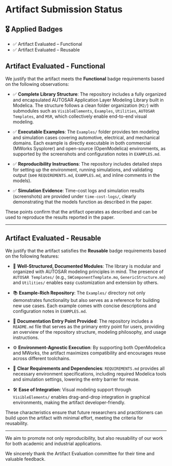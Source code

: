 # Artifact Submission Status

## 🎖 Applied Badges

- ✅ Artifact Evaluated – Functional  
- ✅ Artifact Evaluated – Reusable
## Artifact Evaluated - Functional

We justify that the artifact meets the **Functional** badge requirements based on the following observations:

- ✅ **Complete Library Structure**: The repository includes a fully organized and encapsulated AUTOSAR Application Layer Modeling Library built in Modelica. The structure follows a clean folder organization (`M2/`) with submodules such as `VisibleElements`, `Examples`, `Utilities`, `AUTOSAR Templates`, and `MSR`, which collectively enable end-to-end visual modeling.

- ✅ **Executable Examples**: The `Examples/` folder provides ten modeling and simulation cases covering automotive, electrical, and mechanical domains. Each example is directly executable in both commercial (MWorks Sysplorer) and open-source (OpenModelica) environments, as supported by the screenshots and configuration notes in `EXAMPLES.md`.

- ✅ **Reproducibility Instructions**: The repository includes detailed steps for setting up the environment, running simulations, and validating output (see `REQUIREMENTS.md`, `EXAMPLES.md`, and inline comments in the models).

- ✅ **Simulation Evidence**: Time-cost logs and simulation results (screenshots) are provided under `time-cost-logs/`, clearly demonstrating that the models function as described in the paper.

These points confirm that the artifact operates as described and can be used to reproduce the results reported in the paper.

---

## Artifact Evaluated - Reusable

We justify that the artifact satisfies the **Reusable** badge requirements based on the following features:

- 🧩 **Well-Structured, Documented Modules**: The library is modular and organized with AUTOSAR modeling principles in mind. The presence of `AUTOSAR Templates/` (e.g., `SWComponentTemplate.mo`, `GenericStructure.mo`) and `Utilities/` enables easy customization and extension by others.

- 📚 **Example-Rich Repository**: The `Examples/` directory not only demonstrates functionality but also serves as a reference for building new use cases. Each example comes with concise descriptions and configuration notes in `EXAMPLES.md`.

- 📖 **Documentation Entry Point Provided**: The repository includes a `README.md` file that serves as the primary entry point for users, providing an overview of the repository structure, modeling philosophy, and usage instructions.

- ⚙️ **Environment-Agnostic Execution**: By supporting both OpenModelica and MWorks, the artifact maximizes compatibility and encourages reuse across different toolchains.

- 📖 **Clear Requirements and Dependencies**: `REQUIREMENTS.md` provides all necessary environment specifications, including required Modelica tools and simulation settings, lowering the entry barrier for reuse.

- 🛠️ **Ease of Integration**: Visual modeling support through `VisibleElements/` enables drag-and-drop integration in graphical environments, making the artifact developer-friendly.

These characteristics ensure that future researchers and practitioners can build upon the artifact with minimal effort, meeting the criteria for reusability.

---

We aim to promote not only reproducibility, but also reusability of our work for both academic and industrial applications.



We sincerely thank the Artifact Evaluation committee for their time and valuable feedback.
